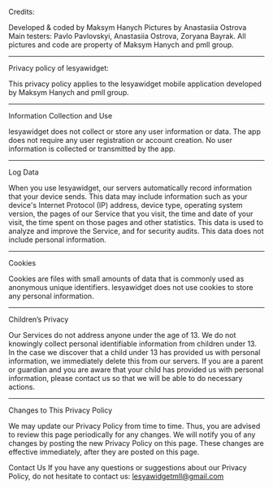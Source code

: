 Credits:

Developed & coded by Maksym Hanych 
Pictures by Anastasiia Ostrova 
Main testers: Pavlo Pavlovskyi, Anastasiia Ostrova, Zoryana Bayrak.
All pictures and code are property of Maksym Hanych and pmll group.


---

Privacy policy of lesyawidget:

This privacy policy applies to the lesyawidget mobile application developed by Maksym Hanych and pmll group.

---

Information Collection and Use

lesyawidget does not collect or store any user information or data. The app does not require any user registration or account creation. No user information is collected or transmitted by the app.

---

Log Data

When you use lesyawidget, our servers automatically record information that your device sends. This data may include information such as your device's Internet Protocol (IP) address, device type, operating system version, the pages of our Service that you visit, the time and date of your visit, the time spent on those pages and other statistics. This data is used to analyze and improve the Service, and for security audits. This data does not include personal information.

---

Cookies

Cookies are files with small amounts of data that is commonly used as anonymous unique identifiers. lesyawidget does not use cookies to store any personal information.

---

Children’s Privacy

Our Services do not address anyone under the age of 13. We do not knowingly collect personal identifiable information from children under 13. In the case we discover that a child under 13 has provided us with personal information, we immediately delete this from our servers. If you are a parent or guardian and you are aware that your child has provided us with personal information, please contact us so that we will be able to do necessary actions.

---

Changes to This Privacy Policy

We may update our Privacy Policy from time to time. Thus, you are advised to review this page periodically for any changes. We will notify you of any changes by posting the new Privacy Policy on this page. These changes are effective immediately, after they are posted on this page.

Contact Us
If you have any questions or suggestions about our Privacy Policy, do not hesitate to contact us: lesyawidgetmll@gmail.com
